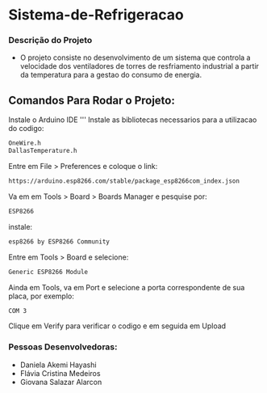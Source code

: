 # Sistema-de-Refrigeracao

### Descrição do Projeto
- O projeto consiste no desenvolvimento de um sistema que controla a velocidade dos ventiladores de torres de resfriamento industrial a partir da temperatura para a gestao do consumo de energia.

## Comandos Para Rodar o Projeto:
Instale o Arduino IDE
'''
Instale as bibliotecas necessarios para a utilizacao do codigo:
```sh
OneWire.h
DallasTemperature.h
```
Entre em File > Preferences e coloque o link:
```sh
https://arduino.esp8266.com/stable/package_esp8266com_index.json
```
Va em em Tools > Board > Boards Manager e pesquise por:
```sh
ESP8266
```
instale:
```sh
esp8266 by ESP8266 Community
```
Entre em Tools > Board e selecione:
```sh
Generic ESP8266 Module
```
Ainda em Tools, va em Port e selecione a porta correspondente de sua placa, por exemplo:
```sh
COM 3
```
Clique em Verify para verificar o codigo e em seguida em Upload

### Pessoas Desenvolvedoras: 
- Daniela Akemi Hayashi
- Flávia Cristina Medeiros
- Giovana Salazar Alarcon

